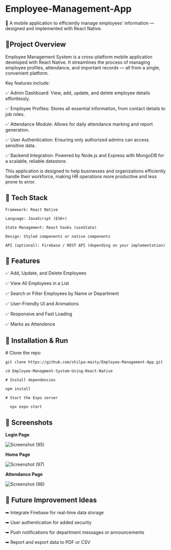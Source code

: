 # Employee-Management-App
🚀 A mobile application to efficiently manage employees’ information — designed and implemented with React Native.

<h2>🔹Project Overview</h2>

Employee Management System is a cross-platform mobile application developed with React Native. It streamlines the process of managing employee profiles, attendance, and important records — all from a single, convenient platform.

Key features include:

✅ Admin Dashboard: View, add, update, and delete employee details effortlessly.

✅ Employee Profiles: Stores all essential information, from contact details to job roles.

✅ Attendance Module: Allows for daily attendance marking and report generation.

✅ User Authentication: Ensuring only authorized admins can access sensitive data.

✅ Backend Integration: Powered by Node.js and Express with MongoDB for a scalable, reliable datastore.

This application is designed to help businesses and organizations efficiently handle their workforce, making HR operations more productive and less prone to error.


<h2>🔹 Tech Stack</h2>

    Framework: React Native

    Language: JavaScript (ES6+)

    State Management: React hooks (useState)

    Design: Styled components or native components

    API (optional): Firebase / REST API (depending on your implementation)

<h2>🔹 Features</h2>

✅ Add, Update, and Delete Employees

✅ View All Employees in a List

✅ Search or Filter Employees by Name or Department

✅ User-Friendly UI and Animations

✅ Responsive and Fast Loading

✅ Marks as Attendence


<h2>🔹 Installation & Run</h2>
  # Clone the repo

    git clone https://github.com/shilpa-maity/Employee-Management-App.git
  
    cd Employee-Managment-System-Using-React-Native

    # Install dependencies
    
    npm install
    
    # Start the Expo server
   
      npx expo start

<h2>🔹 Screenshots </h2>

**Login Page**

![Screenshot (95)](https://github.com/user-attachments/assets/43b80829-ef86-4d00-8060-e42a9dcd22ca)

**Home Page**

![Screenshot (97)](https://github.com/user-attachments/assets/bbd3403b-a8d1-4236-812f-27151cf69167)

**Attendance Page**

![Screenshot (96)](https://github.com/user-attachments/assets/7ae342e6-dd76-4e9e-a519-29ad7aae587f)




<h2>🔹 Future Improvement Ideas</h2>

➥ Integrate Firebase for real-time data storage

➥ User authentication for added security

➥ Push notifications for department messages or announcements

➥ Report and export data to PDF or CSV

